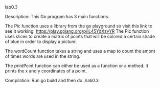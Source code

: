 lab0.3

Description: 
This Go program has 3 main functions. 

The Pic function uses a library from the go playground so visit this link to see it working. https://play.golang.org/p/IL45YdXzvYR
The Pic function uses slices to create a matrix of points that will be colored a certain shade of blue in order to display a picture.

The wordCount function takes a string and uses a map to count the amont of times words are used in the string. 

The printPoint function can either be used as a function or a method. It prints the x and y coordinates of a point. 

Compilation:
Run go build and then do ./lab0.3

